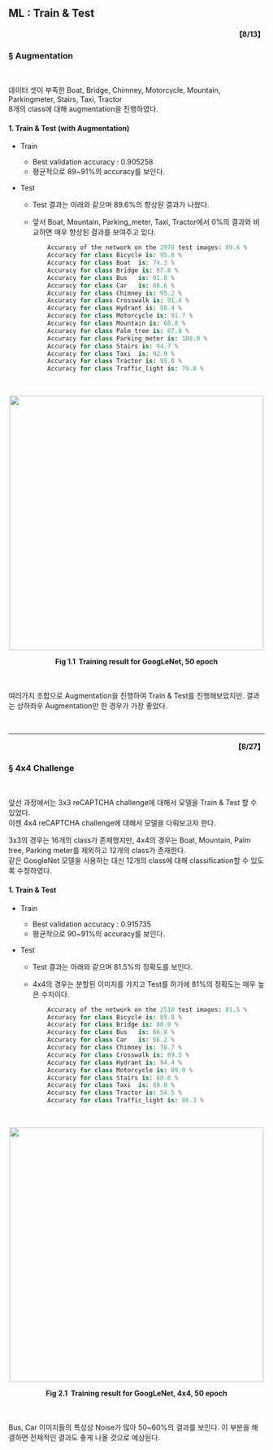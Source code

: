 ## ML : Train & Test

<div align="right"><b>【8/13】</b></div>

###  § Augmentation 

<br>

데이터 셋이 부족한 Boat, Bridge, Chimney, Motorcycle, Mountain, Parkingmeter, Stairs, Taxi, Tractor <br>
8개의 class에 대해 augmentation을 진행하였다.

#### 1. Train & Test (with Augmentation)
- Train
  + Best validation accuracy : 0.905258
  + 평균적으로 89~91%의 accuracy를 보인다.

- Test
  + Test 결과는 아래와 같으며 89.6%의 향상된 결과가 나왔다.
  + 앞서 Boat, Mountain, Parking_meter, Taxi, Tractor에서 0%의 결과와 비교하면 매우 향상된 결과를 보여주고 있다. 
    
    ``` python
        Accuracy of the network on the 2978 test images: 89.6 %
        Accuracy for class Bicycle is: 95.8 %
        Accuracy for class Boat  is: 74.3 %
        Accuracy for class Bridge is: 87.8 %
        Accuracy for class Bus   is: 91.8 %
        Accuracy for class Car   is: 88.6 %
        Accuracy for class Chimney is: 95.2 %
        Accuracy for class Crosswalk is: 91.4 %
        Accuracy for class Hydrant is: 98.4 %
        Accuracy for class Motorcycle is: 91.7 %
        Accuracy for class Mountain is: 68.8 %
        Accuracy for class Palm_tree is: 87.8 %
        Accuracy for class Parking_meter is: 100.0 %
        Accuracy for class Stairs is: 94.7 %
        Accuracy for class Taxi  is: 92.9 %
        Accuracy for class Tractor is: 95.8 %
        Accuracy for class Traffic_light is: 79.8 %
    ```

<br>
<p align="center"><img src="https://user-images.githubusercontent.com/71441925/133378829-55b30dcb-a6f4-426f-9962-1a3514e1c657.PNG" height="500px" width="500px"></p>
<div align="center">
<b>Fig 1.1&nbsp;&nbsp;Training result for GoogLeNet, 50 epoch</b><br><br></div>
<br>

여러가지 조합으로 Augmentation을 진행하여 Train & Test를 진행해보았지만. 결과는 상하좌우 Augmentation만 한 경우가 가장 좋았다.

<br>

-----------------------------------------------------------------------------

<div align="right"><b>【8/27】</b></div>

###  § 4x4 Challenge

<br>

앞선 과정에서는 3x3 reCAPTCHA challenge에 대해서 모델을 Train & Test 할 수 있었다. <br>
이젠 4x4 reCAPTCHA challenge에 대해서 모델을 다뤄보고자 한다.

3x3의 경우는 16개의 class가 존재했지만, 4x4의 경우는 Boat, Mountain, Palm tree, Parking meter를 제외하고 12개의 class가 존재한다. <br>
같은 GoogleNet 모델을 사용하는 대신 12개의 class에 대해 classification할 수 있도록 수정하였다.

#### 1. Train & Test

- Train
  + Best validation accuracy : 0.915735
  + 평균적으로 90~91%의 accuracy를 보인다.

- Test
  + Test 결과는 아래와 같으며 81.5%의 정확도를 보인다.
  + 4x4의 경우는 분할된 이미지를 가지고 Test를 하기에 81%의 정확도는 매우 높은 수치이다. 
    
    ``` python
        Accuracy of the network on the 2518 test images: 81.5 %
        Accuracy for class Bicycle is: 85.8 %
        Accuracy for class Bridge is: 80.0 %
        Accuracy for class Bus   is: 66.8 %
        Accuracy for class Car   is: 56.2 %
        Accuracy for class Chimney is: 78.7 %
        Accuracy for class Crosswalk is: 89.5 %
        Accuracy for class Hydrant is: 94.4 %
        Accuracy for class Motorcycle is: 89.9 %
        Accuracy for class Stairs is: 88.8 %
        Accuracy for class Taxi  is: 89.0 %
        Accuracy for class Tractor is: 54.5 %
        Accuracy for class Traffic_light is: 86.3 %
    ```

<br>
<p align="center"><img src="https://user-images.githubusercontent.com/71441925/133378586-a461743e-b528-46b6-bff7-000c6877c3d3.PNG" height="500px" width="500px"></p>
<div align="center">
<b>Fig 2.1&nbsp;&nbsp;Training result for GoogLeNet, 4x4, 50 epoch</b><br><br></div>
<br>

Bus, Car 이미지들의 특성상 Noise가 많아 50~60%의 결과를 보인다. 이 부분을 해결하면 전체적인 결과도 좋게 나올 것으로 예상된다.
